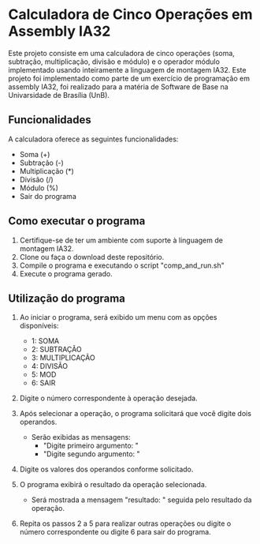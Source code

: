 # Calculadora de Cinco Operações em Assembly IA32

Este projeto consiste em uma calculadora de cinco operações (soma, subtração, multiplicação, divisão e módulo) e o operador módulo implementado usando inteiramente a linguagem de montagem IA32. Este projeto foi implementado como parte de um exercício de programação em assembly IA32, foi realizado para a matéria de Software de Base na Univarsidade de Brasília (UnB).

## Funcionalidades

A calculadora oferece as seguintes funcionalidades:

- Soma (+)
- Subtração (-)
- Multiplicação (*)
- Divisão (/)
- Módulo (%)
- Sair do programa

## Como executar o programa

1. Certifique-se de ter um ambiente com suporte à linguagem de montagem IA32.
2. Clone ou faça o download deste repositório.
3. Compile o programa e executando o script "comp_and_run.sh"
4. Execute o programa gerado.

## Utilização do programa


1. Ao iniciar o programa, será exibido um menu com as opções disponíveis:
   - 1: SOMA
   - 2: SUBTRAÇÃO
   - 3: MULTIPLICAÇÃO
   - 4: DIVISÃO
   - 5: MOD
   - 6: SAIR

2. Digite o número correspondente à operação desejada.

3. Após selecionar a operação, o programa solicitará que você digite dois operandos.
   - Serão exibidas as mensagens:
     - "Digite primeiro argumento: "
     - "Digite segundo argumento: "

4. Digite os valores dos operandos conforme solicitado.

5. O programa exibirá o resultado da operação selecionada.
   - Será mostrada a mensagem "resultado: " seguida pelo resultado da operação.

6. Repita os passos 2 a 5 para realizar outras operações ou digite o número correspondente ou digite 6 para sair do programa.
